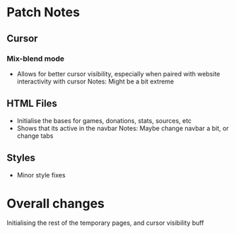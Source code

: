 # Patch Notes

## Cursor
### Mix-blend mode
- Allows for better cursor visibility, especially when paired with website interactivity with cursor
Notes: Might be a bit extreme

## HTML Files
- Initialise the bases for games, donations, stats, sources, etc
- Shows that its active in the navbar
Notes: Maybe change navbar a bit, or change tabs

## Styles
- Minor style fixes

# Overall changes
Initialising the rest of the temporary pages, and cursor visibility buff